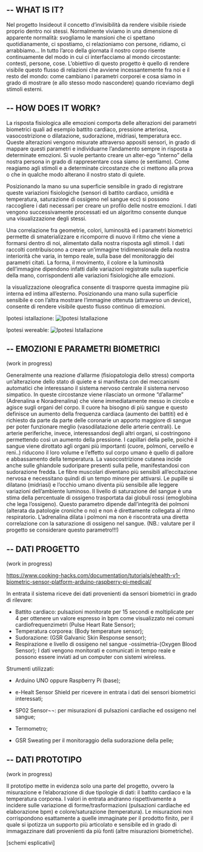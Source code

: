 
--
WHAT IS IT?
--

Nel progetto Insideout il concetto d’invisibilità da rendere visibile risiede proprio dentro noi stessi.
Normalmente viviamo in una dimensione di apparente normalità: svogliamo le mansioni che ci spettano quotidianamente, ci spostiamo, ci relazioniamo con persone, ridiamo, ci arrabbiamo... In tutto l’arco della giornata il nostro corpo risente continuamente del modo in cui ci interfacciamo al mondo circostante: contesti, persone, cose. L’obiettivo di questo progetto è quello di rendere visibile questo flusso di relazioni che avviene incessantemente fra noi e il resto del mondo: come cambiano i parametri corporei e cosa siamo in grado di mostrare (e allo stesso modo nascondere) quando riceviamo degli stimoli esterni.

--
HOW DOES IT WORK?
--

La risposta fisiologica alle emozioni comporta delle alterazioni dei parametri biometrici quali ad esempio battito cardiaco, pressione arteriosa, vasocostrizione o dilatazione, sudorazione, midriasi, temperatura ecc. Queste alterazioni vengono misurate attraverso appositi sensori, in grado di mappare questi parametri e individuarne l’andamento sempre in risposta a determinate emozioni.
Si vuole pertanto creare un alter-ego “interno” della nostra persona in grado di rappresentare cosa siamo (e sentiamo). Come reagiamo agli stimoli e a determinate circostanze che ci mettono alla prova o che in qualche modo alterano il nostro stato di quiete. 

Posizionando la mano su una superficie sensibile in grado di registrare queste variazioni fisiologiche (sensori di battito cardiaco, umidità e temperatura, saturazione di ossigeno nel sangue ecc) si possono raccogliere i dati necessari per creare un profilo delle nostre emozioni.
I dati vengono successivamente processati ed un algoritmo consente dunque una visualizzazione degli stessi.

Una correlazione fra geometrie, colori, luminosità ed i parametri biometrici permette di smaterializzare e ricomporre di nuovo il ritmo che viene a formarsi dentro di noi, alimentato dalla nostra risposta agli stimoli. I dati raccolti contribuiscono a creare un’immagine tridimensionale della nostra interiorità che varia, in tempo reale, sulla base del monitoraggio dei parametri citati.
La forma, il movimento, il colore e la luminosità dell’immagine dipendono infatti dalle variazioni registrate sulla superficie della mano, corrispondenti alle variazioni fisiologiche alle emozioni.

la visualizzazione oleografica consente di trasporre questa immagine più interna ed intima all’esterno. Posizionando una mano sulla superficie sensibile e con l’altra mostrare l’immagine ottenuta (attraverso un device), consente di rendere visibile questo flusso continuo di emozioni.

Ipotesi istallazione:
![Ipotesi Istallazione](http://i.imgur.com/EZs1qNu.jpg)

Ipotesi wereable:
![Ipotesi Istallazione](http://i.imgur.com/svEzQbM.jpg)


--
EMOZIONI E PARAMETRI BIOMETRICI
--

(work in progress)

Generalmente una reazione d’allarme (fisiopatologia dello stress) comporta un’alterazione dello stato di quiete e si manifesta con dei meccanismi automatici che interessano il sistema nervoso centrale il sistema nervoso simpatico. In queste circostanze viene rilasciato un ormone “d’allarme” (Adrenalina e Noradrenalina) che viene immediatamente messo in circolo e agisce sugli organi del corpo.
Il cuore ha bisogno di più sangue e questo definisce un aumento della frequenza cardiaca (aumento dei battiti) ed è richiesto da parte da parte delle coronarie un apporto maggiore di sangue per poter funzionare meglio (vasodilatazione delle arterie centrali). Le arterie periferiche, invece, interessandosi degli altri organi, si costringono permettendo così un aumento della pressione.
I capillari della pelle, poiché il sangue viene dirottato agli organi più importanti (cuore, polmoni, cervello e reni..) riducono il loro volume e l’effetto sul corpo umano è quello di pallore e abbassamento della temperatura. La vasocostrizione cutanea incide anche sulle ghiandole sudoripare presenti sulla pelle, manifestandosi con sudorazione fredda.
Le fibre muscolari diventano più sensibili all’eccitazione nervosa e necessitano quindi di un tempo minore per attivarsi.
Le pupille si dilatano (midriasi) e l’occhio umano diventa più sensibile alle leggere variazioni dell’ambiente luminoso.
Il livello di saturazione del sangue è una stima della percentuale di ossigeno trasportata dai globuli rossi (emoglobina che lega l’ossigeno). Questo parametro dipende dall’integrità dei polmoni (alterata da patologie croniche o no) e non è direttamente collegata al ritmo respiratorio. L’adrenalina dilata i polmoni ma non è riscontrata una diretta correlazione con la saturazione di ossigeno nel sangue. (NB.: valutare per il progetto se considerare questo parametro!!!)

--
DATI PROGETTO
--
(work in progress)


https://www.cooking-hacks.com/documentation/tutorials/ehealth-v1-biometric-sensor-platform-arduino-raspberry-pi-medical/

In entrata il sistema riceve dei dati provenienti da sensori biometrici in grado di rilevare:
- Battito cardiaco: pulsazioni monitorate per 15 secondi e moltiplicate per 4 per ottenere un valore espresso in bpm come visualizzato nei comuni cardiofrequenzimetri (Pulse Heart Rate Sensor);
- Temperatura corporea: (Body temperature sensor);
- Sudorazione: (GSR Galvanic Skin Response sensor);
- Respirazione e livello di ossigeno nel sangue -ossimetria-(Oxygen Blood Sensor);
I dati vengono monitorati e comunicati in tempo reale e possono essere inviati ad un computer con sistemi wireless.

Strumenti utilizzati:
- Arduino UNO oppure Raspberry Pi (base);
- e-Healt Sensor Shield per ricevere in entrata i dati dei sensori biometrici interessati;

- SP02 Sensor¬¬: per misurazioni di pulsazioni cardiache ed ossigeno nel sangue;
- Termometro;
- GSR Sweating per il monitoraggio della sudorazione della pelle;


--
DATI PROTOTIPO
--
(work in progress)


Il prototipo mette in evidenza solo una parte del progetto, ovvero la misurazione e l’elaborazione di due tipologie di dati: il battito cardiaco e la temperatura corporea. I valori in entrata andranno rispettivamente a incidere sulle variazione di forme/trasformazioni (pulsazioni cardiache ed elaborazione bpm) e colore/saturazione (temperatura). Le misurazioni non corrispondono esattamente a quelle immaginate per il prodotto finito, per il quale si ipotizza un supporto più articolato e sensibile ed in grado di immagazzinare dati provenienti da più fonti (altre misurazioni biometriche).

[schemi esplicativi]

